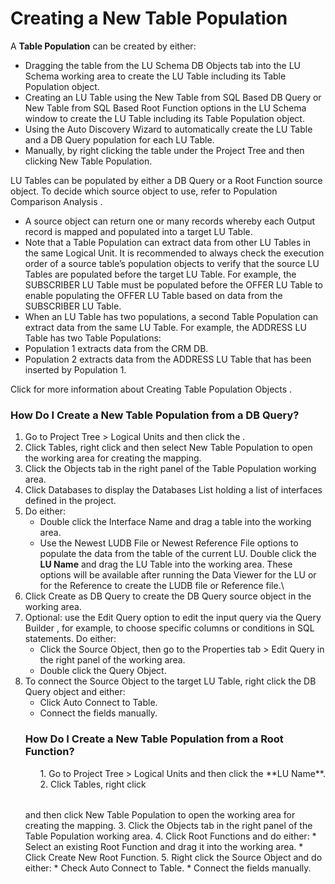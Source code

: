 # Creating a New Table Population

A **Table Population** can be created by either:
*	Dragging the table from the LU Schema  DB Objects tab into the LU Schema working area to create the LU Table including its Table Population object.
*	Creating an LU Table  using the New Table from SQL Based DB Query or New Table from SQL Based Root Function options  in the LU Schema window to create the LU Table including its Table Population object.
*	Using the Auto Discovery Wizard to  automatically create the LU Table and a DB Query population for each LU Table.
*	Manually, by right clicking the table under the Project Tree and then clicking New Table Population. 

LU Tables can be populated by either a DB Query or a Root Function source object. To decide which source object to use, refer to Population Comparison Analysis . 
*	A source object can return one or many records whereby each Output record is mapped and populated into a target LU Table. 
*	Note that a Table Population can extract data from other LU Tables  in the same Logical Unit. It is recommended to always check the execution order  of a source table’s population objects to verify that the source LU Tables are populated before the target LU Table. For example, the SUBSCRIBER LU Table must be populated before the OFFER LU Table to enable populating the OFFER LU Table based on data from the SUBSCRIBER LU Table.
*	When an LU Table has two populations, a second Table Population can extract data from the same LU Table. For example, the ADDRESS LU Table has two Table Populations:
*	Population 1 extracts data from the CRM DB.
*	Population 2 extracts data from the ADDRESS LU Table that has been inserted by Population 1.

Click for more information about Creating Table Population Objects .

### How Do I Create a New Table Population from a DB Query? 

1.	Go to Project Tree > Logical Units and then click the <LU Name>.
2.	Click Tables, right click <Table Name> and then select New Table Population to open the working area for creating the mapping.
3.	Click the Objects tab in the right panel of the Table Population working area.
4.	Click Databases to display the Databases List holding a list of interfaces defined in the project. 
5.	Do either: 
    *	Double click the Interface Name and drag a table into the working area.
    *	Use the Newest LUDB File or Newest Reference File options to populate the data from the table of the current LU. Double click the **LU Name** and drag the LU Table into the working area. These options will be available after running the Data Viewer for the LU or for the Reference to create the LUDB file  or Reference file.\
6.	Click Create as DB Query to create the DB Query source object in the working area. 
7.	Optional: use the Edit Query option to edit the input query via the Query Builder , for example, to choose specific columns or conditions in SQL statements. Do either:
    *	Click the Source Object, then go to the Properties tab > Edit Query in the right panel of the working area.
    *	Double click the Query Object.
8.	To connect the Source Object to the target LU Table, right click the DB Query object and either:
    *	Click Auto Connect to Table.
    *	Connect the fields manually.

### How Do I Create a New Table Population from a Root Function? 
<p></p>
<ol>
1.	Go to Project Tree > Logical Units and then click the **LU Name**.
2.	Click Tables, right click <Table Name> and then click New Table Population to open the working area for creating the mapping.
3.	Click the Objects tab in the right panel of the Table Population working area.
4.	Click Root Functions  and do either:
    * Select an existing Root Function and drag it into the working area. 
    * Click Create New Root Function.
5.	Right click the Source Object and do either:
    * Check Auto Connect to Table.
    * Connect the fields manually.
   </ol>
